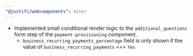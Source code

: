 ```yaml
---
"@justifi/webcomponents": minor
---
```


- Implemented small conditional render logic to the `additional_questions` form step of the `payment-provisioning` component. 
  - `business_recurring_payments_percentage` field is only shown if the value of `business_recurring_payments` === `Yes`
